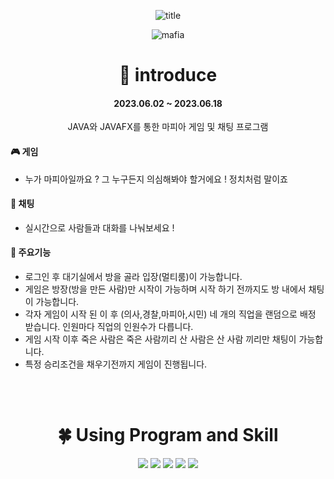 <div align="center">
	
![title](https://github.com/pangilK/MAFIA-GAME/assets/129753181/e7e4dc32-1ea0-4478-8af2-603c2cbf58d5)

![mafia](https://github.com/pangilK/TAG1/assets/129753181/7b6e4af0-acf0-4d97-8aeb-9a247370e038)

#  👀 introduce
#### 2023.06.02 ~ 2023.06.18
JAVA와 JAVAFX를 통한 마피아 게임 및 채팅 프로그램
<br>
<div align="left"> 
	
#### 🎮 게임
- 누가 마피아일까요 ? 그 누구든지 의심해봐야 할거에요 ! 정치처럼 말이죠

#### 💬 채팅 
- 실시간으로 사람들과 대화를 나눠보세요 !

#### 📣 주요기능
- 로그인 후 대기실에서 방을 골라 입장(멀티룸)이 가능합니다.
- 게임은 방장(방을 만든 사람)만 시작이 가능하며 시작 하기 전까지도 방 내에서 채팅이 가능합니다.
- 각자 게임이 시작 된 이 후 (의사,경찰,마피아,시민) 네 개의 직업을 랜덤으로 배정 받습니다. 인원마다 직업의 인원수가 다릅니다.
- 게임 시작 이후 죽은 사람은 죽은 사람끼리 산 사람은 산 사람 끼리만 채팅이 가능합니다.
- 특정 승리조건을 채우기전까지 게임이 진행됩니다.
</div>

<br><br>

# :four_leaf_clover: Using Program and Skill
<img src="https://img.shields.io/badge/Eclipse IDE-2C2255?style=for-the-badge&logo=Eclipse&logoColor=white"/> 
<img src="https://img.shields.io/badge/Java-orange?style=for-the-badge&logo=openJDK&logoColor=white" />
<img src="https://img.shields.io/badge/JavaFX-007396?style=for-the-badge&logo=openJDK&logoColor=white" />
<img src="https://img.shields.io/badge/SceneBuilder-black?style=for-the-badge&logo=&logoColor=white">
<img src="https://img.shields.io/badge/mysql-4479A1?style=for-the-badge&logo=mysql&logoColor=white"> 

  

<br><br>

